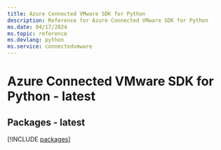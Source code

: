 ```yaml
---
title: Azure Connected VMware SDK for Python
description: Reference for Azure Connected VMware SDK for Python
ms.date: 04/17/2024
ms.topic: reference
ms.devlang: python
ms.service: connectedvmware
---
```

# Azure Connected VMware SDK for Python - latest
## Packages - latest
[!INCLUDE [packages](connected-vmware-index.md)]